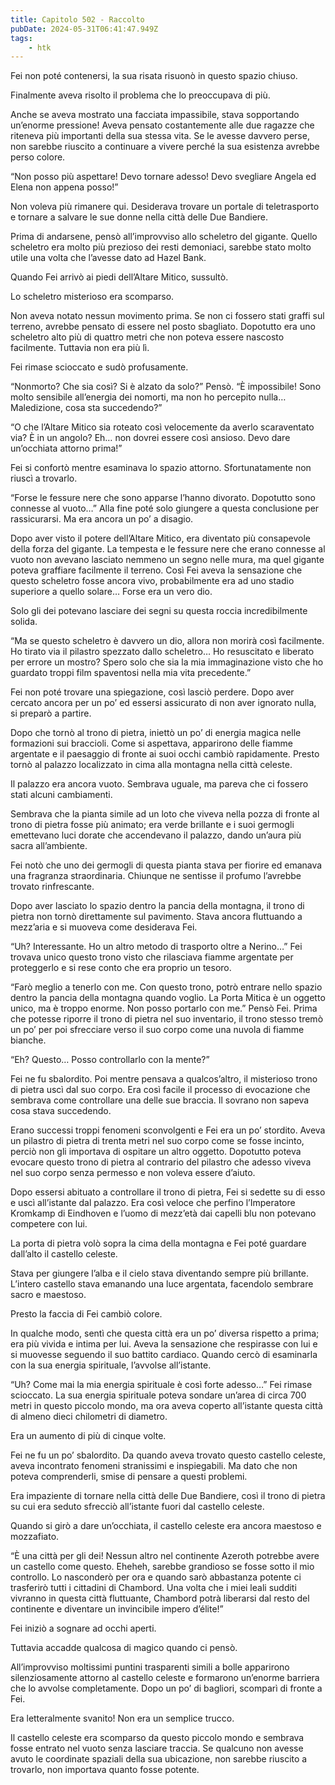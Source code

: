 ```yaml
---
title: Capitolo 502 - Raccolto
pubDate: 2024-05-31T06:41:47.949Z
tags:
    - htk
---
```


Fei non poté contenersi, la sua risata risuonò in questo spazio chiuso.

Finalmente aveva risolto il problema che lo preoccupava di più.

Anche se aveva mostrato una facciata impassibile, stava sopportando un’enorme pressione! Aveva pensato costantemente alle due ragazze che riteneva più importanti della sua stessa vita. Se le avesse davvero perse, non sarebbe riuscito a continuare a vivere perché la sua esistenza avrebbe perso colore.

“Non posso più aspettare! Devo tornare adesso! Devo svegliare Angela ed Elena non appena posso!”

Non voleva più rimanere qui. Desiderava trovare un portale di teletrasporto e tornare a salvare le sue donne nella città delle Due Bandiere.

Prima di andarsene, pensò all’improvviso allo scheletro del gigante. Quello scheletro era molto più prezioso dei resti demoniaci, sarebbe stato molto utile una volta che l’avesse dato ad Hazel Bank.

Quando Fei arrivò ai piedi dell’Altare Mitico, sussultò.

Lo scheletro misterioso era scomparso.

Non aveva notato nessun movimento prima. Se non ci fossero stati graffi sul terreno, avrebbe pensato di essere nel posto sbagliato. Dopotutto era uno scheletro alto più di quattro metri che non poteva essere nascosto facilmente. Tuttavia non era più lì.

Fei rimase scioccato e sudò profusamente.

“Nonmorto? Che sia così? Si è alzato da solo?” Pensò. “È impossibile! Sono molto sensibile all’energia dei nomorti, ma non ho percepito nulla… Maledizione, cosa sta succedendo?”

“O che l’Altare Mitico sia roteato così velocemente da averlo scaraventato via? È in un angolo? Eh… non dovrei essere così ansioso. Devo dare un’occhiata attorno prima!”

Fei si confortò mentre esaminava lo spazio attorno. Sfortunatamente non riuscì a trovarlo.

“Forse le fessure nere che sono apparse l’hanno divorato. Dopotutto sono connesse al vuoto…” Alla fine poté solo giungere a questa conclusione per rassicurarsi. Ma era ancora un po’ a disagio.

Dopo aver visto il potere dell’Altare Mitico, era diventato più consapevole della forza del gigante. La tempesta e le fessure nere che erano connesse al vuoto non avevano lasciato nemmeno un segno nelle mura, ma quel gigante poteva graffiare facilmente il terreno. Così Fei aveva la sensazione che questo scheletro fosse ancora vivo, probabilmente era ad uno stadio superiore a quello solare… Forse era un vero dio.

Solo gli dei potevano lasciare dei segni su questa roccia incredibilmente solida.

“Ma se questo scheletro è davvero un dio, allora non morirà così facilmente. Ho tirato via il pilastro spezzato dallo scheletro… Ho resuscitato e liberato per errore un mostro? Spero solo che sia la mia immaginazione visto che ho guardato troppi film spaventosi nella mia vita precedente.”

Fei non poté trovare una spiegazione, così lasciò perdere. Dopo aver cercato ancora per un po’ ed essersi assicurato di non aver ignorato nulla, si preparò a partire.

Dopo che tornò al trono di pietra, iniettò un po’ di energia magica nelle formazioni sui braccioli. Come si aspettava, apparirono delle fiamme argentate e il paesaggio di fronte ai suoi occhi cambiò rapidamente. Presto tornò al palazzo localizzato in cima alla montagna nella città celeste.

Il palazzo era ancora vuoto. Sembrava uguale, ma pareva che ci fossero stati alcuni cambiamenti.

Sembrava che la pianta simile ad un loto che viveva nella pozza di fronte al trono di pietra fosse più animato; era verde brillante e i suoi germogli emettevano luci dorate che accendevano il palazzo, dando un’aura più sacra all’ambiente.

Fei notò che uno dei germogli di questa pianta stava per fiorire ed emanava una fragranza straordinaria. Chiunque ne sentisse il profumo l’avrebbe trovato rinfrescante.

Dopo aver lasciato lo spazio dentro la pancia della montagna, il trono di pietra non tornò direttamente sul pavimento. Stava ancora fluttuando a mezz’aria e si muoveva come desiderava Fei.

“Uh? Interessante. Ho un altro metodo di trasporto oltre a Nerino…” Fei trovava unico questo trono visto che rilasciava fiamme argentate per proteggerlo e si rese conto che era proprio un tesoro.

“Farò meglio a tenerlo con me. Con questo trono, potrò entrare nello spazio dentro la pancia della montagna quando voglio. La Porta Mitica è un oggetto unico, ma è troppo enorme. Non posso portarlo con me.” Pensò Fei. Prima che potesse riporre il trono di pietra nel suo inventario, il trono stesso tremò un po’ per poi sfrecciare verso il suo corpo come una nuvola di fiamme bianche.

“Eh? Questo… Posso controllarlo con la mente?”

Fei ne fu sbalordito. Poi mentre pensava a qualcos’altro, il misterioso trono di pietra uscì dal suo corpo. Era così facile il processo di evocazione che sembrava come controllare una delle sue braccia. Il sovrano non sapeva cosa stava succedendo.

Erano successi troppi fenomeni sconvolgenti e Fei era un po’ stordito. Aveva un pilastro di pietra di trenta metri nel suo corpo come se fosse incinto, perciò non gli importava di ospitare un altro oggetto. Dopotutto poteva evocare questo trono di pietra al contrario del pilastro che adesso viveva nel suo corpo senza permesso e non voleva essere d’aiuto.

Dopo essersi abituato a controllare il trono di pietra, Fei si sedette su di esso e uscì all’istante dal palazzo. Era così veloce che perfino l’Imperatore Kromkamp di Eindhoven e l’uomo di mezz’età dai capelli blu non potevano competere con lui.

La porta di pietra volò sopra la cima della montagna e Fei poté guardare dall’alto il castello celeste.

Stava per giungere l’alba e il cielo stava diventando sempre più brillante. L’intero castello stava emanando una luce argentata, facendolo sembrare sacro e maestoso.

Presto la faccia di Fei cambiò colore.

In qualche modo, sentì che questa città era un po’ diversa rispetto a prima; era più vivida e intima per lui. Aveva la sensazione che respirasse con lui e si muovesse seguendo il suo battito cardiaco. Quando cercò di esaminarla con la sua energia spirituale, l’avvolse all’istante.

“Uh? Come mai la mia energia spirituale è così forte adesso…” Fei rimase scioccato. La sua energia spirituale poteva sondare un’area di circa 700 metri in questo piccolo mondo, ma ora aveva coperto all’istante questa città di almeno dieci chilometri di diametro.

Era un aumento di più di cinque volte.

Fei ne fu un po’ sbalordito. Da quando aveva trovato questo castello celeste, aveva incontrato fenomeni stranissimi e inspiegabili. Ma dato che non poteva comprenderli, smise di pensare a questi problemi.

Era impaziente di tornare nella città delle Due Bandiere, così il trono di pietra su cui era seduto sfrecciò all’istante fuori dal castello celeste.

Quando si girò a dare un’occhiata, il castello celeste era ancora maestoso e mozzafiato.

“È una città per gli dei! Nessun altro nel continente Azeroth potrebbe avere un castello come questo. Eheheh, sarebbe grandioso se fosse sotto il mio controllo. Lo nasconderò per ora e quando sarò abbastanza potente ci trasferirò tutti i cittadini di Chambord. Una volta che i miei leali sudditi vivranno in questa città fluttuante, Chambord potrà liberarsi dal resto del continente e diventare un invincibile impero d’élite!”

Fei iniziò a sognare ad occhi aperti.


Tuttavia accadde qualcosa di magico quando ci pensò.

All’improvviso moltissimi puntini trasparenti simili a bolle apparirono silenziosamente attorno al castello celeste e formarono un’enorme barriera che lo avvolse completamente. Dopo un po’ di bagliori, scomparì di fronte a Fei.

Era letteralmente svanito! Non era un semplice trucco.

Il castello celeste era scomparso da questo piccolo mondo e sembrava fosse entrato nel vuoto senza lasciare traccia. Se qualcuno non avesse avuto le coordinate spaziali della sua ubicazione, non sarebbe riuscito a trovarlo, non importava quanto fosse potente.



